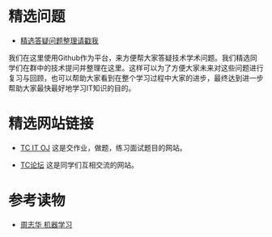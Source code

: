 # 精选问题

- [精选答疑问题整理请戳我](https://github.com/sandy2008/TC-IT-class/blob/master/selected_questions.md)

我们在这里使用Github作为平台，来方便帮大家答疑技术学术问题。我们精选同学们在群中的技术提问并整理在这里。这样可以为了方便大家未来对这些问题进行复习与回顾，也可以帮助大家看到在整个学习过程中大家的进步，最终达到进一步帮助大家最快最好地学习IT知识的目的。

# 精选网站链接

- [TC IT OJ](http://oj.tcfamilies.com)
这是交作业，做题，练习面试题目的网站。

- [TC论坛](http://tcfamilies.com)
这是同学们互相交流的网站。

# 参考读物

- [周志华 机器学习](https://github.com/tc-it-class/TC-IT-class/blob/master/%E5%8F%82%E8%80%83%E8%AF%BB%E7%89%A9/%E6%9C%BA%E5%99%A8%E5%AD%A6%E4%B9%A0%E5%91%A8%E5%BF%97%E5%8D%8E.pdf)
